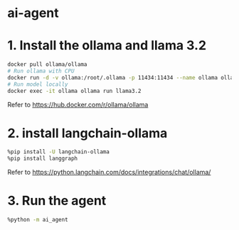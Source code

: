# ai-agent

# 1. Install the ollama and llama 3.2
```bash
docker pull ollama/ollama
# Run ollama with CPU
docker run -d -v ollama:/root/.ollama -p 11434:11434 --name ollama ollama/ollama
# Run model locally
docker exec -it ollama ollama run llama3.2
```
Refer to https://hub.docker.com/r/ollama/ollama

# 2. install langchain-ollama
```bash
%pip install -U langchain-ollama
%pip install langgraph

```
Refer to https://python.langchain.com/docs/integrations/chat/ollama/

# 3. Run the agent
```bash
%python -m ai_agent
```